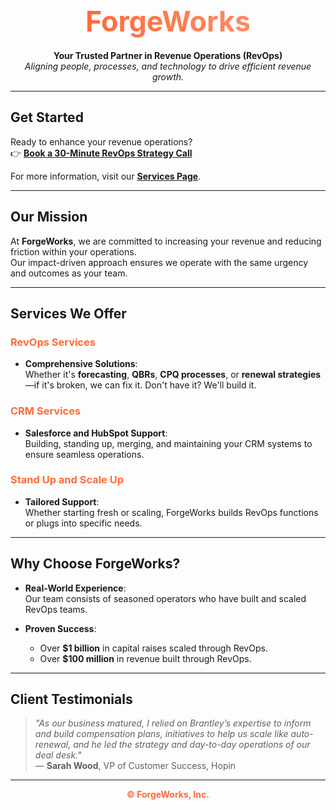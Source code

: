 <div align="center">

# <span style="background: linear-gradient(to right, #FF6A3A, #FF8A65); -webkit-background-clip: text; color: transparent; font-size: 2.8rem; font-weight: bold;">ForgeWorks</span>

**Your Trusted Partner in Revenue Operations (RevOps)**  
*Aligning people, processes, and technology to drive efficient revenue growth.*

</div>

---

## **Get Started**

Ready to enhance your revenue operations?  
👉 [**Book a 30-Minute RevOps Strategy Call**](https://calendly.com/brantley-jnol/meeting)  

For more information, visit our [**Services Page**](https://www.forgeworks.ai/services).

---

## **Our Mission**

At **ForgeWorks**, we are committed to increasing your revenue and reducing friction within your operations.  
Our impact-driven approach ensures we operate with the same urgency and outcomes as your team.  

---

## **Services We Offer**

### <span style="color: #FF6A3A;">RevOps Services</span>
- **Comprehensive Solutions**:  
   Whether it's **forecasting**, **QBRs**, **CPQ processes**, or **renewal strategies**—if it's broken, we can fix it. Don't have it? We'll build it.

### <span style="color: #FF6A3A;">CRM Services</span>
- **Salesforce and HubSpot Support**:  
   Building, standing up, merging, and maintaining your CRM systems to ensure seamless operations.

### <span style="color: #FF6A3A;">Stand Up and Scale Up</span>
- **Tailored Support**:  
   Whether starting fresh or scaling, ForgeWorks builds RevOps functions or plugs into specific needs.

---

## **Why Choose ForgeWorks?**

- **Real-World Experience**:  
   Our team consists of seasoned operators who have built and scaled RevOps teams.

- **Proven Success**:  
   - Over **$1 billion** in capital raises scaled through RevOps.  
   - Over **$100 million** in revenue built through RevOps.

---

## **Client Testimonials**

> *"As our business matured, I relied on Brantley’s expertise to inform and build compensation plans, initiatives to help us scale like auto-renewal, and he led the strategy and day-to-day operations of our deal desk."*  
> — **Sarah Wood**, VP of Customer Success, Hopin

---

<div align="center">

**<span style="color: #FF6A3A; font-weight: bold;">© ForgeWorks, Inc.</span>**

</div>
